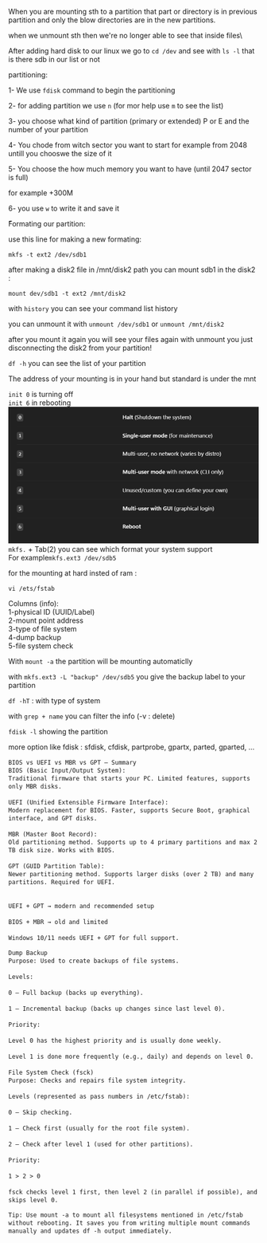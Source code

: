 When you are mounting sth to a partition that part or directory is in previous partition and only the blow directories are in the new partitions.

when we unmount sth then we're no longer able to see that inside files\

After adding hard disk to our linux we go to `cd /dev`
and see with `ls -l` that is there sdb in our list or not

partitioning:

1- We use `fdisk` command to begin the partitioning

2- for adding partition we use `n` (for mor help use `m` to see the list)

3- you choose what kind of partition (primary or extended) P or E and the number of your partition

4- You chode from witch sector you want to start
for example from 2048 untill you chooswe the size of it

5- You choose the how much memory you want to have (until 2047 sector is full)

for example +300M

6- you use `w` to write it and save it

ّFormating our partition:

use this line for making a new formating:

```
mkfs -t ext2 /dev/sdb1
```

after making a disk2 file in /mnt/disk2 path you can mount sdb1 in the disk2 :

```
mount dev/sdb1 -t ext2 /mnt/disk2
```

with `history` you can see your command list history

you can unmount it with `unmount /dev/sdb1` or `unmount /mnt/disk2`

after you mount it again you will see your files again
with unmount you just disconnecting the disk2 from your partition!

`df -h` you can see the list of your partition

The address of your mounting is in your hand but standard is under the mnt

`init 0` is turning off  
`init 6` in rebooting
![alt text](assets/image8.png)
`mkfs.` + Tab(2) you can see which format your system support  
For example`mkfs.ext3 /dev/sdb5`

for the mounting at hard insted of ram :

```
vi /ets/fstab
```

Columns (info):  
1-physical ID (UUID/Label)  
2-mount point address  
3-type of file system  
4-dump backup  
5-file system check

With `mount -a` the partition will be mounting automaticlly

with `mkfs.ext3 -L "backup" /dev/sdb5` you give the backup label to your partition

`df -hT` : with type of system

with `grep + name` you can filter the info (-v : delete)

`fdisk -l` showing the partition

more option like fdisk :
sfdisk, cfdisk, partprobe, gpartx, parted, gparted, ...

```
BIOS vs UEFI vs MBR vs GPT – Summary
BIOS (Basic Input/Output System):
Traditional firmware that starts your PC. Limited features, supports only MBR disks.

UEFI (Unified Extensible Firmware Interface):
Modern replacement for BIOS. Faster, supports Secure Boot, graphical interface, and GPT disks.

MBR (Master Boot Record):
Old partitioning method. Supports up to 4 primary partitions and max 2 TB disk size. Works with BIOS.

GPT (GUID Partition Table):
Newer partitioning method. Supports larger disks (over 2 TB) and many partitions. Required for UEFI.


UEFI + GPT → modern and recommended setup

BIOS + MBR → old and limited

Windows 10/11 needs UEFI + GPT for full support.
```

```
Dump Backup
Purpose: Used to create backups of file systems.

Levels:

0 – Full backup (backs up everything).

1 – Incremental backup (backs up changes since last level 0).

Priority:

Level 0 has the highest priority and is usually done weekly.

Level 1 is done more frequently (e.g., daily) and depends on level 0.

File System Check (fsck)
Purpose: Checks and repairs file system integrity.

Levels (represented as pass numbers in /etc/fstab):

0 – Skip checking.

1 – Check first (usually for the root file system).

2 – Check after level 1 (used for other partitions).

Priority:

1 > 2 > 0

fsck checks level 1 first, then level 2 (in parallel if possible), and skips level 0.
```

```
Tip: Use mount -a to mount all filesystems mentioned in /etc/fstab without rebooting. It saves you from writing multiple mount commands manually and updates df -h output immediately.

```



